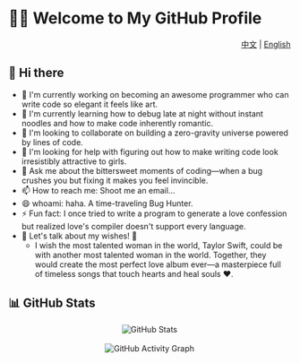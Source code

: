 # 👨‍💻 Welcome to My GitHub Profile 

<div align="right">
  <a href="README.zh.md">中文</a> | <a href="README.en.md">English</a>
</div>

## 👋 Hi there

- 🔭 I'm currently working on becoming an awesome programmer who can write code so elegant it feels like art.  
- 🌱 I'm currently learning how to debug late at night without instant noodles and how to make code inherently romantic.  
- 👯 I'm looking to collaborate on building a zero-gravity universe powered by lines of code.  
- 🤔 I'm looking for help with figuring out how to make writing code look irresistibly attractive to girls.  
- 💬 Ask me about the bittersweet moments of coding—when a bug crushes you but fixing it makes you feel invincible.  
- 📫 How to reach me: Shoot me an email...  
- 😄 whoami: haha. A time-traveling Bug Hunter.  
- ⚡ Fun fact: I once tried to write a program to generate a love confession but realized love's compiler doesn't support every language.
- 🌟 Let's talk about my wishes! 🌟
  - I wish the most talented woman in the world, Taylor Swift, could be with another most talented woman in the world. Together, they would create the most perfect love album ever—a masterpiece full of timeless songs that touch hearts and heal souls ❤️.

<!-- ## 🛠️ Tech Stack

<div align="center">
  <span>
    <img src="https://img.shields.io/badge/-Python-3776AB?style=flat-square&logo=python&logoColor=white" />
    <img src="https://img.shields.io/badge/-Next.js-000000?style=flat-square&logo=next.js&logoColor=white" />
    <img src="https://img.shields.io/badge/-Flutter-02569B?style=flat-square&logo=flutter&logoColor=white" />
  </span>
</div> -->

## 📊 GitHub Stats

<div align="center">
  <!-- GitHub统计卡片 -->
  <img src="https://github-readme-stats.vercel.app/api?username=BEstaff&show_icons=true&theme=radical" alt="GitHub Stats" />
  <br><br>
  
  <!-- GitHub活动统计图 - 黑色背景紫色线条 -->
  <img src="https://github-readme-activity-graph.vercel.app/graph?username=BEstaff&bg_color=000000&color=9e4c98&line=9e4c98&point=DA61D5&area=true&hide_border=true" alt="GitHub Activity Graph" />
  <br><br>
  
